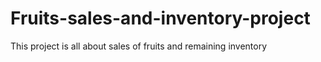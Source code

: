 # Fruits-sales-and-inventory-project

This project is all about sales of fruits and remaining inventory

